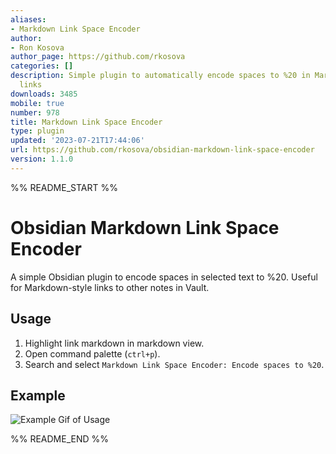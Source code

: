 ```yaml
---
aliases:
- Markdown Link Space Encoder
author:
- Ron Kosova
author_page: https://github.com/rkosova
categories: []
description: Simple plugin to automatically encode spaces to %20 in Markdown-style
  links
downloads: 3485
mobile: true
number: 978
title: Markdown Link Space Encoder
type: plugin
updated: '2023-07-21T17:44:06'
url: https://github.com/rkosova/obsidian-markdown-link-space-encoder
version: 1.1.0
---
```


%% README_START %%

# Obsidian Markdown Link Space Encoder

A simple Obsidian plugin to encode spaces in selected text to %20. Useful for Markdown-style links to other notes in Vault.

## Usage

1. Highlight link markdown in markdown view.
2. Open command palette (`ctrl+p`).
3. Search and select `Markdown Link Space Encoder: Encode spaces to %20`.

## Example

![Example Gif of Usage](https://raw.githubusercontent.com/rkosova/obsidian-markdown-link-space-encoder/HEAD/img/example.gif)


%% README_END %%